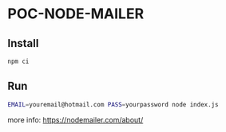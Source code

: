 # POC-NODE-MAILER

## Install

```bash
npm ci
```

## Run

```bash
EMAIL=youremail@hotmail.com PASS=yourpassword node index.js
```

more info: <https://nodemailer.com/about/>
